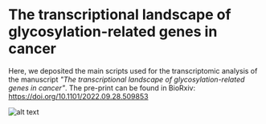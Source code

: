 # The transcriptional landscape of glycosylation-related genes in cancer #

Here, we deposited the main scripts used for the transcriptomic analysis of the manuscript _"The transcriptional landscape of glycosylation-related genes in cancer"_.
The pre-print can be found in BioRxiv: https://doi.org/10.1101/2022.09.28.509853

![alt text](https://github.com/MolecularCellBiologyImmunology/Glyco_PanCancer/blob/main/Graphical_Abstract.jpg?raw=true)

